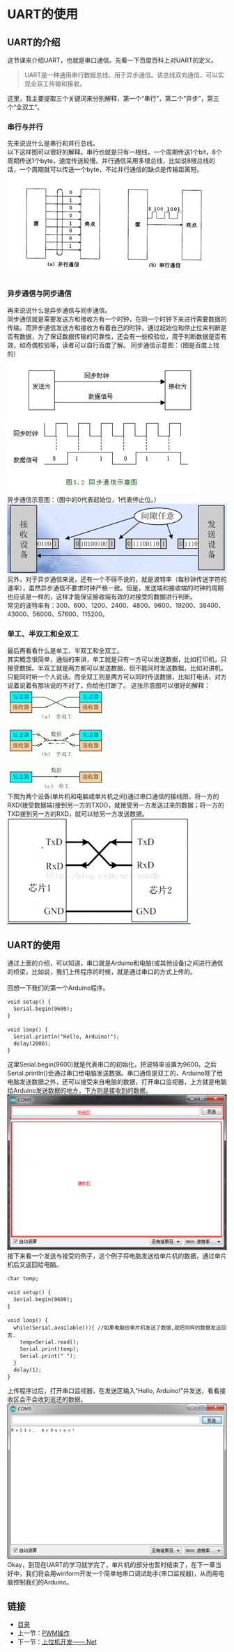 # UART的使用

## UART的介绍
这节课来介绍UART，也就是串口通信。先看一下百度百科上对UART的定义。
> UART是一种通用串行数据总线，用于异步通信。该总线双向通信，可以实现全双工传输和接收。

这里，我主要提取三个关键词来分别解释，第一个“串行”，第二个“异步”，第三个“全双工”。<br>
### 串行与并行
先来说说什么是串行和并行总线。<br>
以下这样图可以很好的解释。串行也就是只有一根线，一个周期传送1个bit，8个周期传送1个byte，速度传送较慢。并行通信采用多根总线，比如说8根总线的话，一个周期就可以传送一个byte，不过并行通信的缺点是传输距离短。
![](./imgs/1.4/1.4-1.jpg)  <br> <br>

### 异步通信与同步通信
再来说说什么是异步通信与同步通信。<br>
同步通信就是需要发送方和接收方有一个时钟，在同一个时钟下来进行需要数据的传输。而异步通信发送方和接收方有着自己的时钟，通过起始位和停止位来判断是否有数据，为了保证数据传输的可靠性，还会有一些校验位，用于判断数据是否有效，如奇偶校验等，读者可以自行百度了解。
同步通信示意图：（图是百度上找的）<br>
![](./imgs/1.4/1.4-2.jpg)  <br>
异步通信示意图：（图中的0代表起始位，1代表停止位。）<br>
![](./imgs/1.4/1.4-3.jpg)  <br>
另外，对于异步通信来说，还有一个不得不说的，就是波特率（每秒钟传送字符的速率），虽然异步通信不要求时钟严格一致。但是，发送端和接收端的时钟的周期也应该是一样的，这样才能保证接收端有效的对接受的数据进行判断。<br>
常见的波特率有：300、600、1200、2400、4800、9600、19200、38400、43000、56000、57600、115200。
### 单工、半双工和全双工
最后再看看什么是单工、半双工和全双工。<br>
其实概念很简单，通俗的来讲，单工就是只有一方可以发送数据，比如打印机，只接受数据。半双工就是两方都可以发送数据，但不能同时发送数据，比如对讲机，只能同时听一个人说话。而全双工则是两方可以同时传送数据，比如打电话，对方说着说着有那块说的不对了，你给他打断了。
这张示意图可以很好的解释：<br>
![](./imgs/1.4/1.4-4.gif)  <br>
下图为两个设备(单片机和电脑或单片机之间)通过串口通信的接线图，将一方的RXD(接受数据端)接到另一方的TXD()，就接受另一方发送过来的数据；将一方的TXD接到另一方的RXD，就可以给另一方发送数据。<br>
![](./imgs/1.4/1.4-5.jpg)  <br>

## UART的使用
通过上面的介绍，可以知道，串口就是Arduino和电脑(或其他设备)之间进行通信的桥梁，比如说，我们上传程序的时候，就是通过串口的方式上传的。<br><br>
回想一下我们的第一个Arduino程序。
``` arduino
void setup() {
  Serial.begin(9600);
}

void loop() {
  Serial.println("Hello, Arduino!");
  delay(2000);
}
```
这里Serial.begin(9600)就是代表串口的初始化，把波特率设置为9600。之后Serial.println()会通过串口给电脑发送数据。串口通信是双工的，Arduino除了给电脑发送数据之外，还可以接受来自电脑的数据，打开串口监视器，上方就是电脑给Arduino发送数据的地方，下方则是接收到的数据。
![](./imgs/1.4/1.4-6.png)  <br>
接下来看一个发送与接受的例子，这个例子将电脑发送给单片机的数据，通过单片机后又返回给电脑。
```
char temp;

void setup() {
  Serial.begin(9600);
}

void loop() {
  while(Serial.available()){ //如果电脑给单片机发送了数据,就把同样的数据发送回去.
    temp=Serial.read();
    Serial.print(temp);
    Serial.print(" ");
  }
  delay(1);
}
```
上传程序过后，打开串口监视器，在发送区输入“Hello, Arduino!”并发送，看看接收区会不会收到返还的数据。
![](./imgs/1.4/1.4-7.png)  <br>
Okay，到现在UART的学习就学完了，单片机的部分也暂时结束了，在下一章当好中，我们将会用winform开发一个简单地串口调试助手(串口监视器)，从而用电脑控制我们的Arduino。
## 链接
- [目录](directory.md)  
- 上一节：[PWM操作](1.3.md)  
- 下一节：[上位机开发——.Net](2.0.md)
